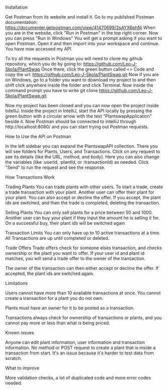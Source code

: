 Installation

Get Postman from its website and install it. Go to my published Postman documentation:
https://documenter.getpostman.com/view/41470699/2sAYX6phNj
When you are in the website, click "Run in Postman" in the top right corner. Now you can press "Run in Windows"
You will get a prompt asking if you want to open Postman. Open it and then import into your workspace and continue.
You have now accessed my API.

To try all the requests in Postman you will need to clone my github repository, which you do by going to:
https://github.com/Leo-J-Skola/PlantSwap
Once there, click the green button called <> Code and copy the url: https://github.com/Leo-J-Skola/PlantSwap.git
Now if you are on Windows, go to a folder you want to download my project to and then shift click anywhere inside the folder
and click Terminal. Now inside the command prompt you have to write git clone https://github.com/Leo-J-Skola/PlantSwap.git

Now my project has been cloned and you can now open the project inside IntelliJ.
Inside the project in IntelliJ, start the API locally by pressing the green button with a circular arrow with the text 
"PlantswapApplication" beside it.
Now Postman should be connected to IntelliJ through http://localhost:8080/ and you can start trying out Postman requests.


How to Use the API on Postman

In the left sidebar you can expand the PlantswapAPI collection. There you will see folders for Plants, Users, and Transactions.
Click on any request to see its details (like the URL, method, and body).
Here you can also change the variables (like :userId, :plantId, or :transactionId) as needed.
Click "Send" to run the request and see the response.


How Transactions Work

Trading Plants
You can trade plants with other users. To start a trade, create a trade transaction with your plant.
Another user can offer their plant for your plant. You can also accept or decline the offer.
If you accept, the plant ids are switched, and then the trade is completed, deleting the transaction.

Selling Plants
You can only sell plants for a price between 50 and 1000. Another user can buy your plant if they input
the amount he is selling it for. On a successful buy, their plant ids will be switched again

Transaction Limits
You can only have up to 10 active transactions at a time. All Transactions
are up until completed or deleted.

Trade Offers
Trade offers check for someone elses transaction, and checks ownership or the plant you want to offer.
If your user id and plant id matches, you will send a trade offer to the owner of the transaction.

The owner of the transaction can then either accept or decline the offer.
If accepted, the plant ids are switched again.


Limitations

Users cannot have more than 10 available transactions at once.
You cannot create a transaction for a plant you do not own.

Plants must have an owner for it to be posted as a transaction.

Transactions always check for ownership of transactions or plants,
and you cannot pay more or less than what is being priced.


Known issues

Anyone can edit plant information, user information and transaction information.
No method or POST request to create a plant that is inside a transaction from start.
It's an issue because it's harder to test data from scratch.


What to improve

More validation checks, a lot of duplicated code and more error codes needed.

